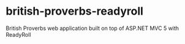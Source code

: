 # british-proverbs-readyroll
British Proverbs web application built on top of ASP.NET MVC 5 with ReadyRoll
